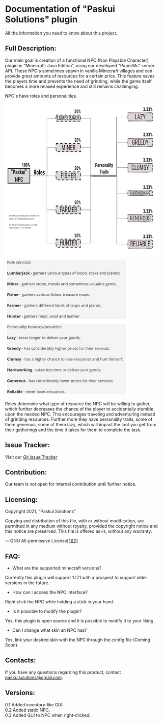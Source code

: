 <h1> Documentation of "Paskui Solutions" plugin </h1>
All the information you need to know about this project.

Full Description:
-
Our main goal is creation of a functional NPC (Non Playable Character) plugin in “Minecraft: Java Edition”, using our developed “PaperMc” server API. These NPC's sometimes spawn in vanilla Minecraft villages and can provide great amounts of resources for a certain price. This feature saves the players time and prevents the need of grinding, while the game itself becomes a more relaxed experience and still remains challenging. 

NPC's have roles and personalities.<br> <br>
<img src="pictures/rolepersonalitygraph.png" width="750" height="500" />
<img src="pictures/rolepersonality.png" width="400" height="450" />


Roles determine what type of resource the NPC will be willing to gather, which further decreases the chance of the player to accidentally stumble upon the needed NPC. This encourages traveling and adventuring instead of grinding resources.
Further more they have personality traits, some of them generous, some of them lazy, which will impact the loot you get from their gatherings and the time it takes for them to complete the task.

Issue Tracker:
-
Visit our [Git Issue Tracker](https://git.mif.vu.lt/paskui/paskui-projektas/-/issues)

Contribution:
-
Our team is not open for internal contribution until further notice.

Licensing:
- 
Copyright 2021, "Paskui Solutions"

Copying and distribution of this file, with or without modification, are permitted in any medium without royalty, provided the copyright notice and this notice are preserved. This file is offered as-is, without any warranty.

— GNU All-permissive License[[1]](https://www.gnu.org/licenses/license-list.html#GNUAllPermissive)[[2]](https://www.gnu.org/prep/maintain/html_node/License-Notices-for-Other-Files.html)

FAQ:
-
- What are the supported minecraft versions?
<p> Currently this plugin will support 1.17.1 with a prospect to support older versions in the future. </p>

- How can I access the NPC interface?
<p> Right click the NPC while holding a stick in your hand. </p>

- Is it possible to modify the plugin? 
<p> Yes, this plugin is open source and it is possible to modify it to your liking. </p>

- Can I change what skin an NPC has? 
<p> Yes, link your desired skin with the NPC through the config file (Coming Soon). </p>

Contacts:
-
If you have any questions regarding this product, contact paskuisolutions@gmail.com.

Versions:
-
0.1 Added inventory-like GUI.   
0.2 Added static NPC.<br>
0.3 Added GUI to NPC when right-clicked.<br>

